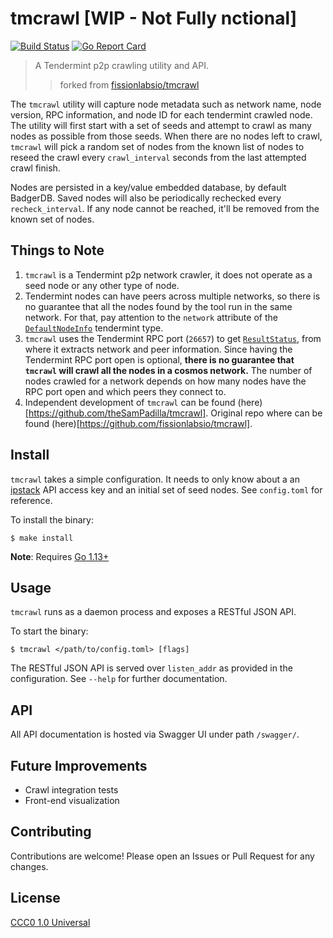 # tmcrawl [WIP - Not Fully nctional]

[![Build Status](https://travis-ci.org/theSamPadilla/tmcrawl.svg?branch=master)](https://travis-ci.org/theSamPadilla/tmcrawl)
[![Go Report Card](https://goreportcard.com/badge/github.com/theSamPadilla/tmcrawl)](https://goreportcard.com/report/github.com/theSamPadilla/tmcrawl)

> A Tendermint p2p crawling utility and API.
>> forked from [fissionlabsio/tmcrawl](https://github.com/fissionlabsio/tmcrawl)

The `tmcrawl` utility will capture node metadata such as network
name, node version, RPC information, and node ID for each tendermint crawled node. The utility
will first start with a set of seeds and attempt to crawl as many nodes as possible
from those seeds. When there are no nodes left to crawl, `tmcrawl` will pick a random
set of nodes from the known list of nodes to reseed the crawl every `crawl_interval`
seconds from the last attempted crawl finish.

Nodes are persisted in a key/value embedded database, by default BadgerDB. Saved
nodes will also be periodically rechecked every `recheck_interval`. If any node
cannot be reached, it'll be removed from the known set of nodes.

## Things to Note

1. `tmcrawl` is a Tendermint p2p network crawler, it does not operate as a seed
node or any other type of node.
2. Tendermint nodes can have peers across multiple networks, so there is no guarantee that all the nodes found by the tool run in the same network. For that, pay attention to the `network` attribute of the [`DefaultNodeInfo`](https://pkg.go.dev/github.com/tendermint/tendermint@v0.34.24/p2p#DefaultNodeInfo) tendermint type.
3. `tmcrawl` uses the Tendermint RPC port (`26657`) to get [`ResultStatus`](https://pkg.go.dev/github.com/tendermint/tendermint@v0.34.24/rpc/core/types#ResultStatus), from where it extracts network and peer information. Since having the Tendermint RPC port open is optional, **there is no guarantee that `tmcrawl` will crawl all the nodes in a cosmos network.** The number of nodes crawled for a network depends on how many nodes have the RPC port open and which peers they connect to.
4. Independent development of `tmcrawl` can be found (here)[https://github.com/theSamPadilla/tmcrawl]. Original repo where can be found (here)[https://github.com/fissionlabsio/tmcrawl].

## Install

`tmcrawl` takes a simple configuration. It needs to only know about a an
[ipstack](https://ipstack.com/) API access key and an initial set of seed nodes.
See `config.toml` for reference.

To install the binary:

```shell
$ make install
```

**Note**: Requires [Go 1.13+](https://golang.org/dl/)

## Usage

`tmcrawl` runs as a daemon process and exposes a RESTful JSON API.

To start the binary:

```shell
$ tmcrawl </path/to/config.toml> [flags]
```

The RESTful JSON API is served over `listen_addr` as provided in the configuration.
See `--help` for further documentation.

## API

All API documentation is hosted via Swagger UI under path `/swagger/`.

## Future Improvements

- Crawl integration tests
- Front-end visualization

## Contributing

Contributions are welcome! Please open an Issues or Pull Request for any changes.

## License

[CCC0 1.0 Universal](https://creativecommons.org/share-your-work/public-domain/cc0/)
